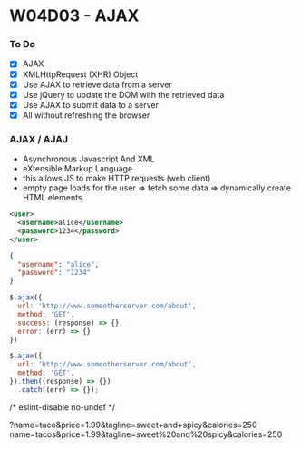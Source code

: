 # W04D03 - AJAX

### To Do
- [x] AJAX
- [x] XMLHttpRequest (XHR) Object
- [x] Use AJAX to retrieve data from a server
- [x] Use jQuery to update the DOM with the retrieved data
- [x] Use AJAX to submit data to a server
- [x] All without refreshing the browser

### AJAX / AJAJ
* Asynchronous Javascript And XML
* eXtensible Markup Language
* this allows JS to make HTTP requests (web client)
* empty page loads for the user => fetch some data => dynamically create HTML elements

```xml
<user>
  <username>alice</username>
  <password>1234</password>
</user>
```

```json
{
  "username": "alice",
  "password": "1234"
}
```

```js
$.ajax({
  url: 'http://www.someotherserver.com/about',
  method: 'GET',
  success: (response) => {},
  error: (err) => {}
})

$.ajax({
  url: 'http://www.someotherserver.com/about',
  method: 'GET',
}).then((response) => {})
  .catch((err) => {});
```

/* eslint-disable no-undef */

?name=taco&price=1.99&tagline=sweet+and+spicy&calories=250
name=tacos&price=1.99&tagline=sweet%20and%20spicy&calories=250


















